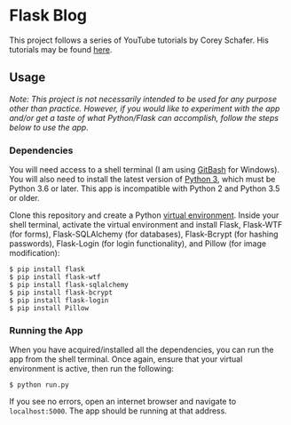 # Flask Blog

This project follows a series of YouTube tutorials by Corey Schafer. His tutorials may be found [here](https://www.youtube.com/playlist?list=PL-osiE80TeTs4UjLw5MM6OjgkjFeUxCYH).

## Usage

_Note: This project is not necessarily intended to be used for any purpose other than practice. However, if you would like to experiment with the app and/or get a taste of what Python/Flask can accomplish, follow the steps below to use the app._

### Dependencies

You will need access to a shell terminal (I am using [GitBash](https://git-scm.com/downloads) for Windows). You will also need to install the latest version of [Python 3](https://www.python.org/downloads/), which must be Python 3.6 or later. This app is incompatible with Python 2 and Python 3.5 or older.

Clone this repository and create a Python [virtual environment](https://docs.python.org/3/library/venv.html). Inside your shell terminal, activate the virtual environment and install Flask, Flask-WTF (for forms), Flask-SQLAlchemy (for databases), Flask-Bcrypt (for hashing passwords), Flask-Login (for login functionality), and Pillow (for image modification):

```
$ pip install flask
$ pip install flask-wtf
$ pip install flask-sqlalchemy
$ pip install flask-bcrypt
$ pip install flask-login
$ pip install Pillow
```

### Running the App

When you have acquired/installed all the dependencies, you can run the app from the shell terminal. Once again, ensure that your virtual environment is active, then run the following:

`$ python run.py`

If you see no errors, open an internet browser and navigate to `localhost:5000`. The app should be running at that address.
